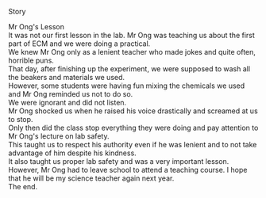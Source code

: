 Story</br>

Mr Ong's Lesson</br>
It was not our first lesson in the lab. Mr Ong was teaching us about the first part of ECM and we were doing a practical. </br>
We knew Mr Ong only as a lenient teacher who made jokes and quite often, horrible puns. </br>
That day, after finishing up the experiment, we were supposed to wash all the beakers and materials we used. </br>
However, some students were having fun mixing the chemicals we used and Mr Ong reminded us not to do so. </br>
We were ignorant and did not listen. </br>
Mr Ong shocked us when he raised his voice drastically and screamed at us to stop. </br>
Only then did the class stop everything they were doing and pay attention to Mr Ong's lecture on lab safety. </br>
This taught us to respect his authority even if he was lenient and to not take advantage of him despite his kindness. </br>
It also taught us proper lab safety and was a very important lesson.
However, Mr Ong had to leave school to attend a teaching course. 
I hope that he will be my science teacher again next year.</br>
The end.</br>
